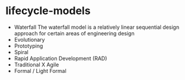 # lifecycle-models
- Waterfall
    The waterfall model is a relatively linear sequential design approach for certain areas of engineering design
- Evolutionary
- Prototyping
- Spiral
- Rapid Application Development (RAD)
- Traditional X Agile
- Formal / Light Formal
